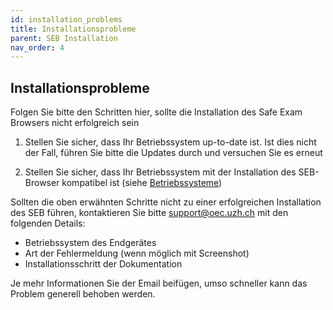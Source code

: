 ```yaml
---
id: installation_problems
title: Installationsprobleme
parent: SEB Installation
nav_order: 4
---
```


## Installationsprobleme

Folgen Sie bitte den Schritten hier, sollte die Installation des Safe Exam Browsers nicht erfolgreich sein

1. Stellen Sie sicher, dass Ihr Betriebssystem up-to-date ist. Ist dies nicht der Fall, führen Sie bitte die Updates durch und versuchen Sie es erneut

1. Stellen Sie sicher, dass Ihr Betriebssystem mit der Installation des SEB-Browser kompatibel ist (siehe [Betriebssysteme](operation_system))


Sollten die oben erwähnten Schritte nicht zu einer erfolgreichen Installation des SEB führen, kontaktieren Sie bitte [support@oec.uzh.ch](mailto:support@oec.uzh.ch) mit den folgenden Details:
* Betriebssystem des Endgerätes
* Art der Fehlermeldung (wenn möglich mit Screenshot)
* Installationsschritt der Dokumentation 

Je mehr Informationen Sie der Email beifügen, umso schneller kann das Problem generell behoben werden.